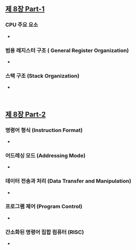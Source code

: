 ## [제 8장 Part-1](https://www.youtube.com/watch?v=-Y2-gdesND8&list=PLc8fQ-m7b1hCHTT7VH2oo0Ng7Et096dYc&index=18)

### CPU 주요 요소

- 

### 범용 레지스터 구조 ( General Register Organization)

- 

### 스택 구조 (Stack Organization)

- 

&nbsp;

## [제 8장 Part-2](https://www.youtube.com/watch?v=uQrRlccgSs4&list=PLc8fQ-m7b1hCHTT7VH2oo0Ng7Et096dYc&index=19)

### 명령어 형식 (Instruction Format)

- 

### 어드레싱 모드 (Addressing Mode)

- 

### 데이터 전송과 처리 (Data Transfer and Manipulation)

- 

### 프로그램 제어 (Program Control)

- 

### 간소화된 명령어 집합 컴퓨터 (RISC)

-